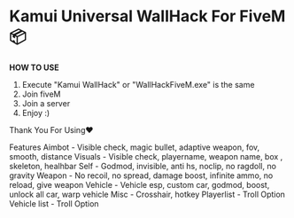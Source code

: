# Kamui Universal WallHack For FiveM 📦

**HOW TO USE**

1. Execute "Kamui WallHack" or "WallHackFiveM.exe" is the same
2. Join fiveM
3. Join a server
4. Enjoy :)

Thank You For Using❤️

Features
Aimbot - Visible check, magic bullet, adaptive weapon, fov, smooth, distance
Visuals - Visible check, playername, weapon name, box , skeleton, healhbar
Self - Godmod, invisible, anti hs, noclip, no ragdoll, no gravity
Weapon - No recoil, no spread, damage boost, infinite ammo, no reload, give weapon
Vehicle - Vehicle esp, custom car, godmod, boost, unlock all car, warp vehicle
Misc - Crosshair, hotkey
Playerlist - Troll Option 
Vehicle list - Troll Option 
